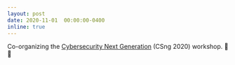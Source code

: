 ```yaml
---
layout: post
date: 2020-11-01  00:00:00-0400
inline: true
---
```


Co-organizing the [Cybersecurity Next Generation](https://csng.nl/?q=event) (CSng 2020) workshop. :school: :open_book:
